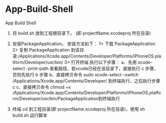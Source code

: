 # App-Build-Shell
App Build Shell



1.	将 build.sh 放到工程根目录下。 (即 projectName.xcodeproj 所在目录)

2.	安装PackageApplication。
    安装方法如下：
	  1> 下载 PackageApplication
    2> 复制 PackageApplication 到该目录:/Applications/Xcode.app/Contents/Developer/Platforms/iPhoneOS.platform/Developer/usr/bin/
	  3> 打开终端 执行以下步骤：
      a、先用 xcode-select -print-path 查看路径，若xcode已经在该目录下，直接执行 c 步骤，否则先执行 b 步骤
      b、直接拷贝命令 sudo xcode-select –switch /Applications/Xcode.app/Contents/Developer/ 到终端执行，之后执行步骤 c
      c、直接拷贝命令 chmod +x /Applications/Xcode.app/Contents/Developer/Platforms/iPhoneOS.platform/Developer/usr/bin/PackageApplication到终端执行

3.	终端 cd 到工程目录(即 projectName.xcodeproj 所在目录)，使用 sh build.sh 运行脚本
